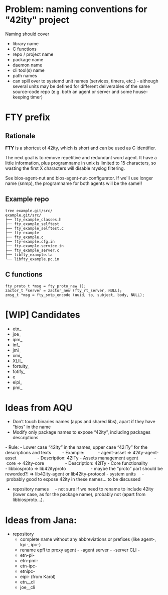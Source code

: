# Problem: naming conventions for "42ity" project

Naming should cover
 * library name
 * C functions
 * repo / project name
 * package name
 * daemon name
 * cli tool(s) name
 * path names
 * can spill over to systemd unit names (services, timers, etc.) - although several units may be defined for different deliverables of the same source-code repo (e.g. both an agent or server and some house-keeping timer)

# FTY prefix

## Rationale
**FTY** is a shortcut of 42ity, which is short and can be used as C identifier.

The next goal is to remove repetitive and redundant word agent. It have a little information, plus programname in unix is limited to 15 characters, so wasting the first X characters will disable rsyslog filtering.

See bios-agent-nut and bios-agent-nut-configurator. If we'll use longer name (snmp), the programname for both agents will be the same!!

## Example repo

    tree example.git/src/
    example.git/src/
    ├── fty_example_classes.h
    ├── fty_example_selftest
    ├── fty_example_selftest.c
    ├── fty-example
    ├── fty_example.c
    ├── fty-example.cfg.in
    ├── fty-example.service.in
    ├── fty_example_server.c
    ├── libfty_example.la
    └── libfty_example.pc.in

## C functions

    fty_proto_t *msg = fty_proto_new ();
    zactor_t *server = zactor_new (fty_rt_server, NULL);
    zmsg_t *msg = fty_smtp_encode (uuid, to, subject, body, NULL);



# [WIP] Candidates
 * etn_
 * joe_
 * ipm_
 * inf_
 * jmi_
 * xmi_
 * XLII_
 * fortuity_
 * fotify_
 * e
 * eipi_
 * pmi_

# Ideas from AQU
-	Don’t touch binaries names (apps and shared libs), apart if they have “bios” in the name
-	Modify only package names to expose “42ity”, including packages descriptions

- Rule:
    - Lower case “42ity” in the names, upper case “42ITy” for the descriptions and texts
        - Example:
            - agent-asset => 42ity-agent-asset
                - Description: 42ITy - Assets management agent
            - core => 42ity-core
                - Description: 42ITy - Core functionality
            - libbiosproto => lib42ityproto    
                - maybe the “proto” part should be reworded?! => lib42ity-agent or lib42ity-protocol
- system units
    - probably good to expose 42ity in these names... to be discussed

- repository names 
    - not sure if we need to rename to include 42ity (lower case, as for the package name), probably not (apart from libbiosproto...).

# Ideas from Jana:
- repository
    - complete name without any abbreviations or prefixes (like agent-, kpi-, ipc-)
    - rename epfl to proxy
agent - <repo>-agent
server - <repo>-server
CLI - 
    * etn-pi-<name>
    * etn-pmi-<name>
    * etn-ipc-<name>
    * etnipc-<name>
    * eipi-<name>
    (from Karol)
    * etn_<name>_cli
    * joe_<name>_cli

